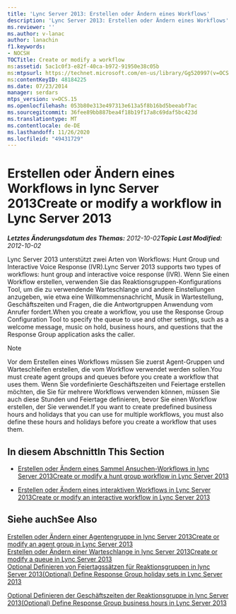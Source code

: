 ```yaml
---
title: 'Lync Server 2013: Erstellen oder Ändern eines Workflows'
description: 'Lync Server 2013: Erstellen oder Ändern eines Workflows'
ms.reviewer: ''
ms.author: v-lanac
author: lanachin
f1.keywords:
- NOCSH
TOCTitle: Create or modify a workflow
ms:assetid: 5ac1c0f3-e82f-40ca-b972-91950e38c05b
ms:mtpsurl: https://technet.microsoft.com/en-us/library/Gg520997(v=OCS.15)
ms:contentKeyID: 48184225
ms.date: 07/23/2014
manager: serdars
mtps_version: v=OCS.15
ms.openlocfilehash: 053b80e313e497313e613a5f8b16bd5beeabf7ac
ms.sourcegitcommit: 36fee89bb887bea4f18b19f17a8c69daf5bc423d
ms.translationtype: MT
ms.contentlocale: de-DE
ms.lasthandoff: 11/26/2020
ms.locfileid: "49431729"
---
```

# <a name="create-or-modify-a-workflow-in-lync-server-2013"></a><span data-ttu-id="ba178-103">Erstellen oder Ändern eines Workflows in lync Server 2013</span><span class="sxs-lookup"><span data-stu-id="ba178-103">Create or modify a workflow in Lync Server 2013</span></span>

<div data-xmlns="http://www.w3.org/1999/xhtml">

<div class="topic" data-xmlns="http://www.w3.org/1999/xhtml" data-msxsl="urn:schemas-microsoft-com:xslt" data-cs="https://msdn.microsoft.com/">

<div data-asp="https://msdn2.microsoft.com/asp">



</div>

<div id="mainSection">

<div id="mainBody"><span data-ttu-id="ba178-104">

<span> </span></span><span class="sxs-lookup"><span data-stu-id="ba178-104">

<span> </span></span></span>

<span data-ttu-id="ba178-105">_**Letztes Änderungsdatum des Themas:** 2012-10-02_</span><span class="sxs-lookup"><span data-stu-id="ba178-105">_**Topic Last Modified:** 2012-10-02_</span></span>

<span data-ttu-id="ba178-106">Lync Server 2013 unterstützt zwei Arten von Workflows: Hunt Group und Interactive Voice Response (IVR).</span><span class="sxs-lookup"><span data-stu-id="ba178-106">Lync Server 2013 supports two types of workflows: hunt group and interactive voice response (IVR).</span></span> <span data-ttu-id="ba178-107">Wenn Sie einen Workflow erstellen, verwenden Sie das Reaktionsgruppen-Konfigurations Tool, um die zu verwendende Warteschlange und andere Einstellungen anzugeben, wie etwa eine Willkommensnachricht, Musik in Wartestellung, Geschäftszeiten und Fragen, die die Antwortgruppen Anwendung vom Anrufer fordert.</span><span class="sxs-lookup"><span data-stu-id="ba178-107">When you create a workflow, you use the Response Group Configuration Tool to specify the queue to use and other settings, such as a welcome message, music on hold, business hours, and questions that the Response Group application asks the caller.</span></span>

<div>


> [!NOTE]  
> <span data-ttu-id="ba178-108">Vor dem Erstellen eines Workflows müssen Sie zuerst Agent-Gruppen und Warteschleifen erstellen, die vom Workflow verwendet werden sollen.</span><span class="sxs-lookup"><span data-stu-id="ba178-108">You must create agent groups and queues before you create a workflow that uses them.</span></span> <span data-ttu-id="ba178-109">Wenn Sie vordefinierte Geschäftszeiten und Feiertage erstellen möchten, die Sie für mehrere Workflows verwenden können, müssen Sie auch diese Stunden und Feiertage definieren, bevor Sie einen Workflow erstellen, der Sie verwendet.</span><span class="sxs-lookup"><span data-stu-id="ba178-109">If you want to create predefined business hours and holidays that you can use for multiple workflows, you must also define these hours and holidays before you create a workflow that uses them.</span></span>



</div>

<div>

## <a name="in-this-section"></a><span data-ttu-id="ba178-110">In diesem Abschnitt</span><span class="sxs-lookup"><span data-stu-id="ba178-110">In This Section</span></span>

  - [<span data-ttu-id="ba178-111">Erstellen oder Ändern eines Sammel Ansuchen-Workflows in lync Server 2013</span><span class="sxs-lookup"><span data-stu-id="ba178-111">Create or modify a hunt group workflow in Lync Server 2013</span></span>](lync-server-2013-create-or-modify-a-hunt-group-workflow.md)

  - [<span data-ttu-id="ba178-112">Erstellen oder Ändern eines interaktiven Workflows in Lync Server 2013</span><span class="sxs-lookup"><span data-stu-id="ba178-112">Create or modify an interactive workflow in Lync Server 2013</span></span>](lync-server-2013-create-or-modify-an-interactive-workflow.md)

</div>

<div>

## <a name="see-also"></a><span data-ttu-id="ba178-113">Siehe auch</span><span class="sxs-lookup"><span data-stu-id="ba178-113">See Also</span></span>


[<span data-ttu-id="ba178-114">Erstellen oder Ändern einer Agentengruppe in lync Server 2013</span><span class="sxs-lookup"><span data-stu-id="ba178-114">Create or modify an agent group in Lync Server 2013</span></span>](lync-server-2013-create-or-modify-an-agent-group.md)  
[<span data-ttu-id="ba178-115">Erstellen oder Ändern einer Warteschlange in lync Server 2013</span><span class="sxs-lookup"><span data-stu-id="ba178-115">Create or modify a queue in Lync Server 2013</span></span>](lync-server-2013-create-or-modify-a-queue.md)  
[<span data-ttu-id="ba178-116">Optional Definieren von Feiertagssätzen für Reaktionsgruppen in lync Server 2013</span><span class="sxs-lookup"><span data-stu-id="ba178-116">(Optional) Define Response Group holiday sets in Lync Server 2013</span></span>](lync-server-2013-optional-define-response-group-holiday-sets.md)  


[<span data-ttu-id="ba178-117">Optional Definieren der Geschäftszeiten der Reaktionsgruppe in lync Server 2013</span><span class="sxs-lookup"><span data-stu-id="ba178-117">(Optional) Define Response Group business hours in Lync Server 2013</span></span>](lync-server-2013-optional-define-response-group-business-hours.md)  
  

<span data-ttu-id="ba178-118"></div>

</div>

<span> </span>

</div>

</div>

</span><span class="sxs-lookup"><span data-stu-id="ba178-118"></div>

</div>

<span> </span>

</div>

</div>

</span></span></div>

